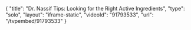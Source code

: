 {
    "title": "Dr. Nassif Tips: Looking for the Right Active Ingredients",
    "type": "solo",
    "layout": "iframe-static",
    "videoId": "91793533",
    "url": "\/tvpembed\/91793533"
}